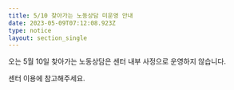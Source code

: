 ```yaml
---
title: 5/10 찾아가는 노동상담 미운영 안내
date: 2023-05-09T07:12:08.923Z
type: notice
layout: section_single
---
```

<p>오는 5월 10일 찾아가는 노동상담은 센터 내부 사정으로 운영하지 않습니다.</p>
<p>센터 이용에 참고해주세요.</p>
